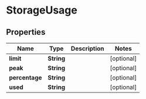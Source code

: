
# StorageUsage

## Properties
Name | Type | Description | Notes
------------ | ------------- | ------------- | -------------
**limit** | **String** |  |  [optional]
**peak** | **String** |  |  [optional]
**percentage** | **String** |  |  [optional]
**used** | **String** |  |  [optional]



